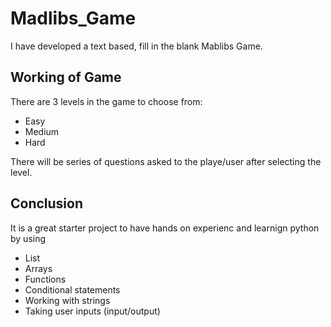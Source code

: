 # Madlibs_Game

I have developed a text based, fill in the blank Mablibs Game.

## Working of Game

There are 3 levels in the game to choose from:
- Easy 
- Medium
- Hard

There will be series of questions asked to the playe/user after selecting the level.


## Conclusion

It is a great starter project to have hands on experienc and learnign python by using 
- List 
- Arrays 
- Functions
- Conditional statements 
- Working with strings
- Taking user inputs (input/output)

